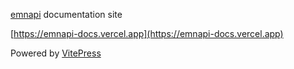 [emnapi](https://github.com/toyobayashi/emnapi) documentation site

[https://emnapi-docs.vercel.app](https://emnapi-docs.vercel.app)

Powered by [VitePress](https://github.com/vuejs/vitepress)
